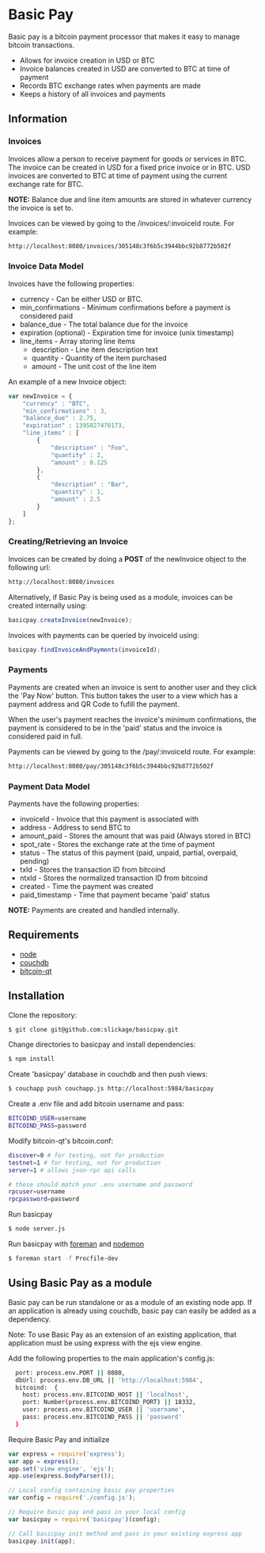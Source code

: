 Basic Pay
=========

Basic pay is a bitcoin payment processor that makes it easy to manage bitcoin transactions. 

* Allows for invoice creation in USD or BTC
* Invoice balances created in USD are converted to BTC at time of payment
* Records BTC exchange rates when payments are made
* Keeps a history of all invoices and payments

## Information

### Invoices

Invoices allow a person to receive payment for goods or services in BTC. The invoice can be created in USD for a fixed price invoice or in BTC. USD invoices are converted to BTC at time of payment using the current exchange rate for BTC. 

**NOTE:** Balance due and line item amounts are stored in whatever currency the invoice is set to. 

Invoices can be viewed by going to the /invoices/:invoiceId route. For example:
```sh
http://localhost:8080/invoices/305148c3f6b5c3944bbc92b8772b502f
```

### Invoice Data Model

Invoices have the following properties:
* currency - Can be either USD or BTC.
* min_confirmations - Minimum confirmations before a payment is considered paid
* balance_due - The total balance due for the invoice
* expiration (optional) - Expiration time for invoice (unix timestamp)
* line_items - Array storing line items
  * description - Line item description text
  * quantity - Quantity of the item purchased
  * amount - The unit cost of the line item

An example of a new Invoice object:
```js
var newInvoice = {
    "currency" : "BTC",
    "min_confirmations" : 3,
    "balance_due" : 2.75,
    "expiration" : 1395827470173,
    "line_items" : [
        {
            "description" : "Foo",
            "quantity" : 2,
            "amount" : 0.125
        }, 
        {
            "description" : "Bar",
            "quantity" : 1,
            "amount" : 2.5
        }
    ]
};
```
### Creating/Retrieving an Invoice

Invoices can be created by doing a **POST** of the newInvoice object to the following url:
```sh
http://localhost:8080/invoices
```

Alternatively, if Basic Pay is being used as a module, invoices can be created internally using:

```js
basicpay.createInvoice(newInvoice);
```

Invoices with payments can be queried by invoiceId using:
```js
basicpay.findInvoiceAndPayments(invoiceId);
```

### Payments

Payments are created when an invoice is sent to another user and they click the 'Pay Now' button. This button takes the user to a view which has a payment address and QR Code to fufill the payment.

When the user's payment reaches the invoice's minimum confirmations, the payment is considered to be in the 'paid' status and the invoice is considered paid in full.

Payments can be viewed by going to the /pay/:invoiceId route. For example:
```sh
http://localhost:8080/pay/305148c3f6b5c3944bbc92b8772b502f
```

### Payment Data Model

Payments have the following properties:
* invoiceId - Invoice that this payment is associated with
* address - Address to send BTC to
* amount_paid - Stores the amount that was paid (Always stored in BTC)
* spot_rate - Stores the exchange rate at the time of payment
* status - The status of this payment (paid, unpaid, partial, overpaid, pending)
* txId - Stores the transaction ID from bitcoind
* ntxId - Stores the normalized transaction ID from bitcoind
* created - Time the payment was created
* paid_timestamp - Time that payment became 'paid' status

**NOTE:** Payments are created and handled internally.

## Requirements

* [node](http://nodejs.org)
* [couchdb](http://wiki.apache.org/couchdb/Installation)
* [bitcoin-qt](https://bitcoin.org/en/download)

## Installation

Clone the repository:
```sh
$ git clone git@github.com:slickage/basicpay.git
```

Change directories to basicpay and install dependencies:
```sh
$ npm install
```

Create 'basicpay' database in couchdb and then push views:
```sh
$ couchapp push couchapp.js http://localhost:5984/basicpay
```

Create a .env file and add bitcoin username and pass:
```sh
BITCOIND_USER=username
BITCOIND_PASS=password
```

Modify bitcoin-qt's bitcoin.conf:
```sh
discover=0 # for testing, not for production
testnet=1 # for testing, not for production
server=1 # allows json-rpc api calls

# these should match your .env username and password
rpcuser=username
rpcpassword=password
```


Run basicpay
```sh
$ node server.js
```

Run basicpay with [foreman](https://github.com/ddollar/foreman) and [nodemon](https://github.com/remy/nodemon)
```sh
$ foreman start -f Procfile-dev
```

## Using Basic Pay as a module

Basic pay can be run standalone or as a module of an existing node app. If an application is already using couchdb, basic pay can easily be added as a dependency. 

Note: To use Basic Pay as an extension of an existing application, that application must be using express with the ejs view engine.

Add the following properties to the main application's config.js:
```sh
  port: process.env.PORT || 8080,
  dbUrl: process.env.DB_URL || 'http://localhost:5984',
  bitcoind:  {
    host: process.env.BITCOIND_HOST || 'localhost',
    port: Number(process.env.BITCOIND_PORT) || 18332,
    user: process.env.BITCOIND_USER || 'username',
    pass: process.env.BITCOIND_PASS || 'password'
  }
```

Require Basic Pay and initialize
```js
var express = require('express');
var app = express();
app.set('view engine', 'ejs');
app.use(express.bodyParser());

// Local config containing basic pay properties
var config = require('./config.js');

// Require basic pay and pass in your local config
var basicpay = require('basicpay')(config);

// Call basicpay init method and pass in your existing express app
basicpay.init(app);
```